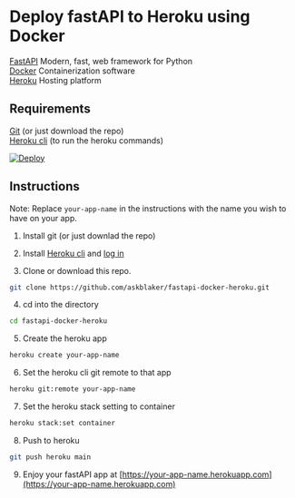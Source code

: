 # Deploy fastAPI to Heroku using Docker

[FastAPI](https://fastapi.tiangolo.com/) Modern, fast, web framework for Python  
[Docker](https://www.docker.com/) Containerization software  
[Heroku](https://www.heroku.com/) Hosting platform

## Requirements

[Git](https://git-scm.com/) (or just download the repo)  
[Heroku cli](https://devcenter.heroku.com/articles/heroku-cli) (to run the heroku commands)





[![Deploy](https://www.herokucdn.com/deploy/button.svg)](https://heroku.com/deploy?template=https://github.com/wanghaisheng/fastapi-docker-heroku)

## Instructions

Note: Replace `your-app-name` in the instructions with the name you wish to have on your app.

1. Install git (or just downlad the repo)
2. Install [Heroku cli](https://devcenter.heroku.com/articles/heroku-cli) and [log in](https://devcenter.heroku.com/articles/heroku-cli#getting-started)

3. Clone or download this repo.

```bash
git clone https://github.com/askblaker/fastapi-docker-heroku.git
```

4. cd into the directory

```bash
cd fastapi-docker-heroku
```

5. Create the heroku app

```bash
heroku create your-app-name
```

6. Set the heroku cli git remote to that app

```bash
heroku git:remote your-app-name
```

7. Set the heroku stack setting to container

```bash
heroku stack:set container
```

8. Push to heroku

```bash
git push heroku main
```

9.  Enjoy your fastAPI app at [https://your-app-name.herokuapp.com](https://your-app-name.herokuapp.com)
